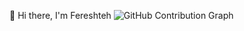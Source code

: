 👋 Hi there, I'm Fereshteh
![GitHub Contribution Graph](https://activity-graph.herokuapp.com/graph?username=YOUR_USERNAME&theme=github)
